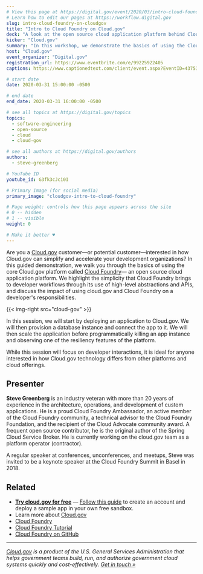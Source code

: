 ```yaml
---
# View this page at https://digital.gov/event/2020/03/intro-cloud-foundry-on-cloudgov
# Learn how to edit our pages at https://workflow.digital.gov
slug: intro-cloud-foundry-on-cloudgov
title: "Intro to Cloud Foundry on Cloud.gov"
deck: "A look at the open source cloud application platform behind Cloud.gov"
kicker: "Cloud.gov"
summary: "In this workshop, we demonstrate the basics of using the Cloud.gov platform as a developer."
host: "Cloud.gov"
event_organizer: "Digital.gov"
registration_url: https://www.eventbrite.com/e/99225922405
captions: https://www.captionedtext.com/client/event.aspx?EventID=4375326&CustomerID=321

# start date
date: 2020-03-31 15:00:00 -0500

# end date
end_date: 2020-03-31 16:00:00 -0500

# see all topics at https://digital.gov/topics
topics: 
  - software-engineering
  - open-source
  - cloud
  - cloud-gov

# see all authors at https://digital.gov/authors
authors: 
  - steve-greenberg

# YouTube ID
youtube_id: G3fk3cJci0I

# Primary Image (for social media)
primary_image: "cloudgov-intro-to-cloud-foundry"

# Page weight: controls how this page appears across the site
# 0 -- hidden
# 1 -- visible
weight: 0

# Make it better ♥
---
```


Are you a [Cloud.gov](https://cloud.gov/) customer—or potential customer—interested in how Cloud.gov can simplify and accelerate your development organizations? In this guided demonstration, we walk you through the basics of using the core Cloud.gov platform called [Cloud Foundry](https://www.cloudfoundry.org/)— an open source cloud application platform. We highlight the simplicity that Cloud Foundry brings to developer workflows through its use of high-level abstractions and APIs, and discuss the impact of using cloud.gov and Cloud Foundry on a developer's responsibilities.

{{< img-right src="cloud-gov" >}}

In this session, we will start by deploying an application to Cloud.gov. We will then provision a database instance and connect the app to it. We will then scale the application before programmatically killing an app instance and observing one of the resiliency features of the platform.

While this session will focus on developer interactions, it is ideal for anyone interested in how Cloud.gov technology differs from other platforms and cloud offerings.

## Presenter

**Steve Greenberg** is an industry veteran with more than 20 years of experience in the architecture, operations, and development of custom applications. He is a proud Cloud Foundry Ambassador, an active member of the Cloud Foundry community, a technical advisor to the Cloud Foundry Foundation, and the recipient of the Cloud Advocate community award. A frequent open source contributor, he is the original author of the Spring Cloud Service Broker. He is currently working on the cloud.gov team as a platform operator (contractor).

A regular speaker at conferences, unconferences, and meetups, Steve was invited to be a keynote speaker at the Cloud Foundry Summit in Basel in 2018.


## Related

 - [**Try cloud.gov for free**](https://cloud.gov/sign-up/) — [Follow this guide](https://cloud.gov/docs/getting-started/your-first-deploy/) to create an account and deploy a sample app in your own free sandbox.
 - Learn more about [Cloud.gov](https://cloud.gov/)
 - [Cloud Foundry](https://cloudfoundry.org)
 - [Cloud Foundry Tutorial](http://tutorials.cloudfoundry.org/trycf/)
 - [Cloud Foundry on GitHub](https://github.com/cloudfoundry)

 ---

 _[Cloud.gov](https://cloud.gov/) is a product of the U.S. General Services Administration that helps government teams build, run, and authorize government cloud systems quickly and cost-effectively. [Get in touch »](https://cloud.gov/docs/help/)_
